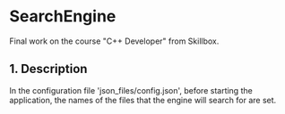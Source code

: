 # SearchEngine
Final work on the course "C++ Developer" from Skillbox.
## 1. Description
In the configuration file 'json_files/config.json', before starting the application, the names of the files that the engine will search for are set.
